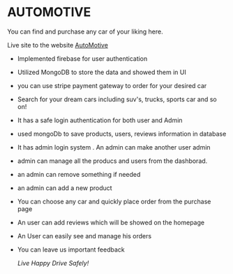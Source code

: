 # AUTOMOTIVE

You can find and purchase any car of your liking here.

Live site to the website [AutoMotive](https://automotivenow.netlify.app/)

- Implemented firebase for user authentication
- Utilized MongoDB to store the data and showed them in UI
- you can use stripe payment gateway to order for your desired car
- Search for your dream cars including suv's, trucks, sports car and so on!
- It has a safe login authentication for both user and Admin
- used mongoDb to save products, users, reviews information in database
- It has admin login system . An admin can make another user admin
- admin can manage all the producs and users from the dashborad.
- an admin can remove something if needed
- an admin can add a new product
- You can choose any car and quickly place order from the purchase page
- An user can add reviews which will be showed on the homepage
- An User can easily see and manage his orders
- You can leave us important feedback

  _Live Happy Drive Safely!_
